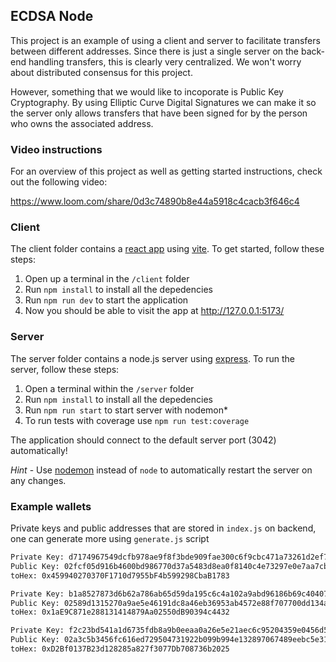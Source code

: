 ## ECDSA Node

This project is an example of using a client and server to facilitate transfers between different addresses. Since there is just a single server on the back-end handling transfers, this is clearly very centralized. We won't worry about distributed consensus for this project.

However, something that we would like to incoporate is Public Key Cryptography. By using Elliptic Curve Digital Signatures we can make it so the server only allows transfers that have been signed for by the person who owns the associated address.

### Video instructions
For an overview of this project as well as getting started instructions, check out the following video:

https://www.loom.com/share/0d3c74890b8e44a5918c4cacb3f646c4
 
### Client

The client folder contains a [react app](https://reactjs.org/) using [vite](https://vitejs.dev/). To get started, follow these steps:

1. Open up a terminal in the `/client` folder
2. Run `npm install` to install all the depedencies
3. Run `npm run dev` to start the application 
4. Now you should be able to visit the app at http://127.0.0.1:5173/

### Server

The server folder contains a node.js server using [express](https://expressjs.com/). To run the server, follow these steps:

1. Open a terminal within the `/server` folder 
2. Run `npm install` to install all the depedencies 
3. Run `npm run start` to start server with nodemon*
4. To run tests with coverage use `npm run test:coverage`

The application should connect to the default server port (3042) automatically! 

_Hint_ - Use [nodemon](https://www.npmjs.com/package/nodemon) instead of `node` to automatically restart the server on any changes.


### Example wallets

Private keys and public addresses that are stored in `index.js` on backend, one can generate more using `generate.js` script

```sh
Private Key: d7174967549dcfb978ae9f8f3bde909fae300c6f9cbc471a73261d2ef7869e87
Public Key: 02fcf05d916b4600bd986770d37a5483d8ea0f8140c4e73297e0e7aa7cbaeccf71
toHex: 0x459940270370F1710d7955bF4b599298CbaB1783

Private Key: b1a8527873d6b62a786ab65d59da195c6c4a102a9abd96186b69c40407d2f0d9
Public Key: 02589d1315270a9ae5e46191dc8a46eb36953ab4572e88f707700dd134aa67429b
toHex: 0x1aE9C871e288131414879Aa02550dB90394c4432

Private Key: f2c23bd541a1d6735fdb8a9b0eeaa0a26e5e21aec6c95204359e0456d5df5102
Public Key: 02a3c5b3456fc616ed729504731922b099b994e132897067489eebc5e31c7589d5
toHex: 0xD2Bf0137B23d128285a827f3077Db708736b2025
```